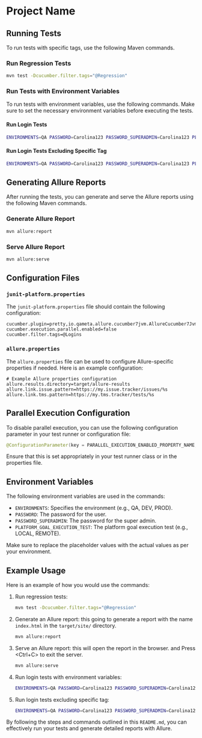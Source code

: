 
# Project Name

## Running Tests

To run tests with specific tags, use the following Maven commands.

### Run Regression Tests

```sh
mvn test -Dcucumber.filter.tags="@Regression"
```

### Run Tests with Environment Variables

To run tests with environment variables, use the following commands. Make sure to set the necessary environment variables before executing the tests.

#### Run Login Tests

```sh
ENVIRONMENTS=QA PASSWORD=Carolina123 PASSWORD_SUPERADMIN=Carolina123 PLATFORM_GOAL_EXECUTION_TEST=LOCAL mvn test -Dcucumber.filter.tags="@Logins"
```

#### Run Login Tests Excluding Specific Tag

```sh
ENVIRONMENTS=QA PASSWORD=Carolina123 PASSWORD_SUPERADMIN=Carolina123 PLATFORM_GOAL_EXECUTION_TEST=LOCAL mvn test -Dcucumber.filter.tags="@Logins and not @RunThisTag"
```

## Generating Allure Reports

After running the tests, you can generate and serve the Allure reports using the following Maven commands.

### Generate Allure Report

```sh
mvn allure:report
```

### Serve Allure Report

```sh
mvn allure:serve
```

## Configuration Files

### `junit-platform.properties`

The `junit-platform.properties` file should contain the following configuration:

```properties
cucumber.plugin=pretty,io.qameta.allure.cucumber7jvm.AllureCucumber7Jvm
cucumber.execution.parallel.enabled=false
cucumber.filter.tags=@Logins
```

### `allure.properties`

The `allure.properties` file can be used to configure Allure-specific properties if needed. Here is an example configuration:

```properties
# Example Allure properties configuration
allure.results.directory=target/allure-results
allure.link.issue.pattern=https://my.issue.tracker/issues/%s
allure.link.tms.pattern=https://my.tms.tracker/tests/%s
```

## Parallel Execution Configuration

To disable parallel execution, you can use the following configuration parameter in your test runner or configuration file:

```java
@ConfigurationParameter(key = PARALLEL_EXECUTION_ENABLED_PROPERTY_NAME, value = "false")
```

Ensure that this is set appropriately in your test runner class or in the properties file.

## Environment Variables

The following environment variables are used in the commands:

- `ENVIRONMENTS`: Specifies the environment (e.g., QA, DEV, PROD).
- `PASSWORD`: The password for the user.
- `PASSWORD_SUPERADMIN`: The password for the super admin.
- `PLATFORM_GOAL_EXECUTION_TEST`: The platform goal execution test (e.g., LOCAL, REMOTE).

Make sure to replace the placeholder values with the actual values as per your environment.

## Example Usage

Here is an example of how you would use the commands:

1. Run regression tests:
   ```sh
   mvn test -Dcucumber.filter.tags="@Regression"
   ```

2. Generate an Allure report: this going to generate a report with the name `index.html` in the `target/site/` directory.
   ```sh
   mvn allure:report
   ```

3. Serve an Allure report: this will open the report in the browser. and Press <Ctrl+C> to exit the server.
   ```sh
   mvn allure:serve
   ```

4. Run login tests with environment variables:
   ```sh
   ENVIRONMENTS=QA PASSWORD=Carolina123 PASSWORD_SUPERADMIN=Carolina123 PLATFORM_GOAL_EXECUTION_TEST=LOCAL mvn test -Dcucumber.filter.tags="@Logins"
   ```

5. Run login tests excluding specific tag:
   ```sh
   ENVIRONMENTS=QA PASSWORD=Carolina123 PASSWORD_SUPERADMIN=Carolina123 PLATFORM_GOAL_EXECUTION_TEST=LOCAL mvn test -Dcucumber.filter.tags="@Logins and not @RunThisTag"
   ```

By following the steps and commands outlined in this `README.md`, you can effectively run your tests and generate detailed reports with Allure.
